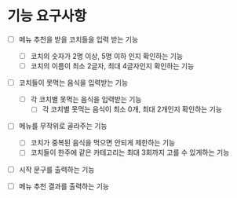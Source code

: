 # 기능 요구사항 
- [ ] 메뉴 추천을 받을 코치들을 입력 받는 기능
  - [ ] 코치의 숫자가 2명 이상, 5명 이하 인지 확인하는 기능
  - [ ] 코치의 이름이 최소 2글자, 최대 4글자인지 확인하는 기능
- [ ] 코치들이 못먹는 음식을 입력받는 기능
    - [ ] 각 코치별 못먹는 음식을 입력받는 기능
      - [ ] 각 코치별 못먹는 음식이 최소 0개, 최대 2개인지 확인하는 기능
- [ ] 메뉴를 무작위로 골라주는 기능
  - [ ] 코치가 중복된 음식을 먹으면 안되게 제한하는 기능
  - [ ] 코치들이 한주에 같은 카테고리는 최대 3회까지 고를 수 있게하는 기능
- [ ] 시작 문구를 출력하는 기능
- [ ] 메뉴 추천 결과를 출력하는 기능
  
